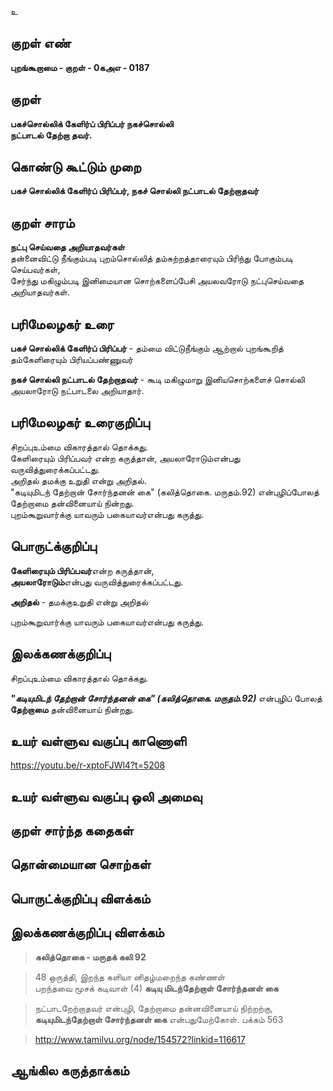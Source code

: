 உ

## குறள் எண் 

**புறங்கூறாமை - குறள் - 0கஅஎ - 0187**  

## குறள் 

**பகச்சொல்லிக் கேளிர்ப் பிரிப்பர் நகச்சொல்லி  
நட்பாடல் தேற்றா தவர்.** 

## கொண்டு கூட்டும் முறை

**பகச் சொல்லிக் கேளிர்ப் பிரிப்பர், நகச் சொல்லி நட்பாடல் தேற்றாதவர்**  

## குறள் சாரம் 

**நட்பு செய்வதை அறியாதவர்கள்**  
தன்னைவிட்டு நீங்கும்படி புறம்சொல்லித் தம்சுற்றத்தாரையும் பிரிந்து போகும்படி செய்பவர்கள்,  
சேர்ந்து மகிழும்படி இனிமையான சொற்களைப்பேசி அயலவரோடு நட்புசெய்வதை அறியாதவர்கள்.  

## பரிமேலழகர் உரை

**பகச் சொல்லிக் கேளிர்ப் பிரிப்பர்** - தம்மை விட்டுநீங்கும் ஆற்றால் புறங்கூறித் தம்கேளிரையும் பிரியப்பண்ணுவர்  

**நகச் சொல்லி நட்பாடல் தேற்றாதவர்** - கூடி மகிழுமாறு இனியசொற்களைச் சொல்லி அயலாரோடு நட்பாடலை அறியாதார். 

## பரிமேலழகர் உரைகுறிப்பு   

சிறப்புஉம்மை விகாரத்தால் தொக்கது.  
கேளிரையும் பிரிப்பவர் என்ற கருத்தான், அயலாரோடும்என்பது வருவித்துரைக்கப்பட்டது.  
அறிதல் தமக்கு உறுதி என்று அறிதல்.  
"கடியுமிடந் தேற்றான் சோர்ந்தனன் கை" (கலித்தொகை. மருதம்.92) என்புழிப்போலத் தேற்றாமை தன்வினையாய் நின்றது.  
புறம்கூறுவார்க்கு யாவரும் பகையாவர்என்பது கருத்து.  

## பொருட்க்குறிப்பு 
 
**கேளிரையும் பிரிப்பவர்**என்ற கருத்தான்,  
**அயலாரோடும்**என்பது வருவித்துரைக்கப்பட்டது.  

**அறிதல்** - தமக்குஉறுதி என்று அறிதல்  

புறம்கூறுவார்க்கு யாவரும் பகையாவர்என்பது கருத்து.  

## இலக்கணக்குறிப்பு  

சிறப்புஉம்மை விகாரத்தால் தொக்கது.  

_**"கடியுமிடந் தேற்றான் சோர்ந்தனன் கை" (கலித்தொகை. மருதம்.92)**_ என்புழிப் போலத் **தேற்றாமை** தன்வினையாய் நின்றது.  

## உயர் வள்ளுவ வகுப்பு காணொளி

https://youtu.be/r-xptoFJWl4?t=5208

## உயர் வள்ளுவ வகுப்பு ஒலி அமைவு 

 
## குறள் சார்ந்த கதைகள் 


## தொன்மையான சொற்கள்


## பொருட்க்குறிப்பு விளக்கம்


## இலக்கணக்குறிப்பு விளக்கம்

>**கலித்தொகை - மருதக் கலி 92**  

>48	ஒருத்தி, இறந்த களியா னிதழ்மறைந்த கண்ணள்  
பறந்தவை மூசக் கடிவாள் (4) **கடியு
மிடந்தேற்றாள் சோர்ந்தனள் கை**  

>நட்பாடறேற்றாதவர் என்புழி, தேற்றாமை தன்னவினையாய் நிற்றற்கு, **கடியுமிடந்தேற்றாள் சோர்ந்தனள் கை** என்பதுமேற்கோள். பக்கம் 563  

>http://www.tamilvu.org/node/154572?linkid=116617

## ஆங்கில கருத்தாக்கம் 


